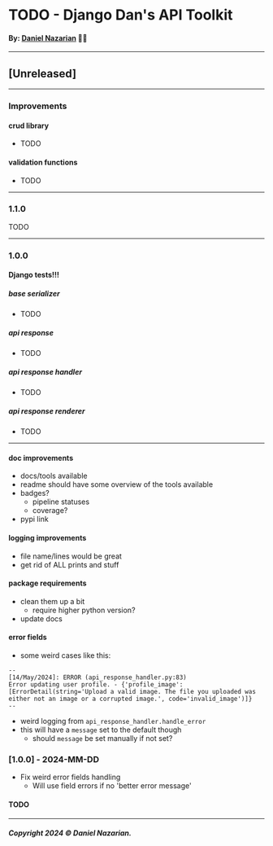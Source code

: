 # TODO - Django Dan's API Toolkit
#### By: [Daniel Nazarian](https://danielnazarian) 🐧👹

-------------------------------------------------------
## [Unreleased]
----
### Improvements

#### crud library
- TODO


#### validation functions
- TODO


-----
### 1.1.0



TODO



-----
### 1.0.0


#### Django tests!!!


##### base serializer
- TODO


##### api response
- TODO


##### api response handler
- TODO


##### api response renderer
- TODO


-----


#### doc improvements
- docs/tools available
- readme should have some overview of the tools available
- badges?
    - pipeline statuses
    - coverage?
- pypi link



#### logging improvements
- file name/lines would be great
- get rid of ALL prints and stuff



#### package requirements
- clean them up a bit
    - require higher python version?
- update docs



#### error fields
- some weird cases like this:
```
--
[14/May/2024]: ERROR (api_response_handler.py:83)
Error updating user profile. - {'profile_image': [ErrorDetail(string='Upload a valid image. The file you uploaded was either not an image or a corrupted image.', code='invalid_image')]}
--
```
- weird logging from `api_response_handler.handle_error`
- this will have a `message` set to the default though
    - should `message` be set manually if not set?


### [1.0.0] - 2024-MM-DD
- Fix weird error fields handling
    - Will use field errors if no 'better error message'
#### TODO

-------------------------------------------------------

##### Copyright 2024 © Daniel Nazarian.

